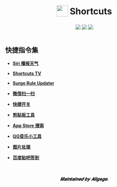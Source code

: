 <h1 align="center">
<sub>
<img  src="./Images/Shortcuts_logo.png"
      height="36"
      width="36">
</sub>
Shortcuts
</h1>
<div align="center">
  <img src="https://img.shields.io/badge/branch-master-brightgreen.svg">
  <img src="https://img.shields.io/badge/License-MIT-blue.svg">
  <img src="https://jaywcjlove.github.io/sb/lang/chinese.svg">
</div>
<br>
</p>

## 快捷指令集

* [**Siri 播报天气**](https://www.icloud.com/shortcuts/8487bdf2614f4f1398e3f682a4f75804)

* [**Shortcuts TV**](https://www.icloud.com/shortcuts/d2b1321657234f89a23e92a3ded985ca)

* [**Surge Rule Updater**](https://www.icloud.com/shortcuts/4e68c74a2d634d8e944be7ef0b04374e)

* [**微信扫一扫**](https://www.icloud.com/shortcuts/4bbee97286fb40e2bcf26c8e70130207)

* [**快捷开关**](https://www.icloud.com/shortcuts/54d36062aaf648dd94b13ae0d23a9aef)

* [**剪贴板工具**](https://www.icloud.com/shortcuts/90798822a56d4b3c90f269df9adf177b)

* [**App Store 搜索**](https://www.icloud.com/shortcuts/319fed0df9a148e5a299b7661ee106a3)

* [**QQ音乐小工具**](https://www.icloud.com/shortcuts/e688c346dad74eb7b5facca2535e7ce5)

* [**图片处理**](https://www.icloud.com/shortcuts/aa410f7447274f9ea1de195aae85ce3c)

* [**百度贴吧签到**](https://www.icloud.com/shortcuts/36e2adea2ef4480585adee835efc6302)

<br />
</p>

<h5 align="center">
𝑴𝒂𝒊𝒏𝒕𝒂𝒊𝒏𝒆𝒅 𝒃𝒚 𝑨𝒍𝒊𝒈𝒆𝒈𝒆.
</h5>
</p>